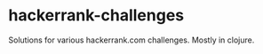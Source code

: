 hackerrank-challenges
=====================

Solutions for various hackerrank.com challenges. Mostly in clojure.
